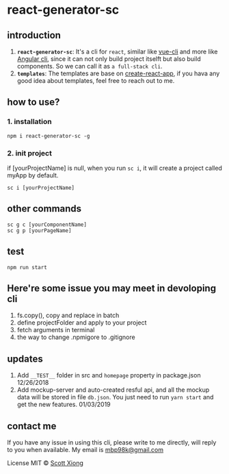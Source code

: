 # react-generator-sc

## introduction
1. **`react-generator-sc`**: It's a cli for `react`, similar like [vue-cli](https://github.com/vuejs/vue-cli) and more like [Angular cli](https://github.com/ng-packagr/ng-packagr), since it can not only build project itselft but also build components. So we can call it as `a full-stack cli`.
2. **`templates`**: The templates are base on [create-react-app](https://github.com/facebook/create-react-app), if you hava any good idea about templates, feel free to reach out to me.

## how to use?

### 1. installation
```
npm i react-generator-sc -g

```
### 2. init project
if [yourProjectName] is null, when you run `sc i`, it will create a project called myApp by default.
```
sc i [yourProjectName]
```
## other commands
```
sc g c [yourComponentName]
sc g p [yourPageName]
```
## test
```
npm run start
```

## Here're some issue you may meet in devoloping cli
1. fs.copy(), copy and replace in batch
2. define projectFolder and apply to your project
3. fetch arguments in terminal
4. the way to change .npmigore to .gitignore

## updates
1. Add `__TEST__` folder in src and `homepage` property in package.json       12/26/2018
2. Add mockup-server and auto-created resful api, and all the mockup data will be stored in file `db.json`. You just need to run `yarn start` and get the new features.      01/03/2019

## contact me
If you have any issue in using this cli, please write to me directly, will reply to you when available. My email is mbp98k@gmail.com

License
MIT © [Scott Xiong](https://github.com/scott-x)
